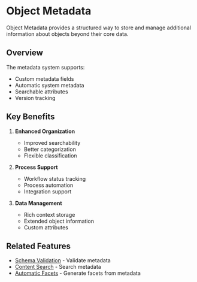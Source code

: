 # Object Metadata

Object Metadata provides a structured way to store and manage additional information about objects beyond their core data.

## Overview

The metadata system supports:
- Custom metadata fields
- Automatic system metadata
- Searchable attributes
- Version tracking

## Key Benefits

1. **Enhanced Organization**
   - Improved searchability
   - Better categorization
   - Flexible classification

2. **Process Support**
   - Workflow status tracking
   - Process automation
   - Integration support

3. **Data Management**
   - Rich context storage
   - Extended object information
   - Custom attributes

## Related Features

- [Schema Validation](schema-validation.md) - Validate metadata
- [Content Search](content-search.md) - Search metadata
- [Automatic Facets](automatic-facets.md) - Generate facets from metadata 